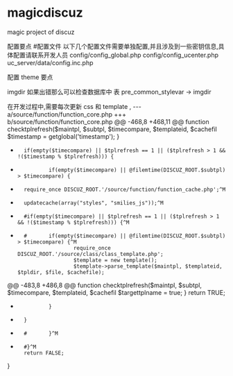 magicdiscuz
===========

magic project of discuz

配置要点
#配置文件
以下几个配置文件需要单独配置,并且涉及到一些密钥信息,具体配置请联系开发人员
config/config_global.php
config/config_ucenter.php
uc_server/data/config.inc.php

配置 theme 要点


imgdir 如果出错那么可以检查数据库中
表 pre_common_stylevar -> imgdir

在开发过程中,需要每次更新 css 和 template ,
--- a/source/function/function_core.php
+++ b/source/function/function_core.php
@@ -468,8 +468,11 @@ function checktplrefresh($maintpl, $subtpl, $timecompare, $templateid, $cachefil
                $timestamp = getglobal('timestamp');
        }

-       if(empty($timecompare) || $tplrefresh == 1 || ($tplrefresh > 1 && !($timestamp % $tplrefresh))) {
-               if(empty($timecompare) || @filemtime(DISCUZ_ROOT.$subtpl) > $timecompare) {
+       require_once DISCUZ_ROOT.'/source/function/function_cache.php';^M
+       updatecache(array("styles", "smilies_js"));^M
+       #if(empty($timecompare) || $tplrefresh == 1 || ($tplrefresh > 1 && !($timestamp % $tplrefresh))) {^M
+       #       if(empty($timecompare) || @filemtime(DISCUZ_ROOT.$subtpl) > $timecompare) {^M
                        require_once DISCUZ_ROOT.'/source/class/class_template.php';
                        $template = new template();
                        $template->parse_template($maintpl, $templateid, $tpldir, $file, $cachefile);
@@ -483,8 +486,8 @@ function checktplrefresh($maintpl, $subtpl, $timecompare, $templateid, $cachefil
                                $targettplname = true;
                        }
                        return TRUE;
-               }
-       }
+       #       }^M
+       #}^M
        return FALSE;
 }

